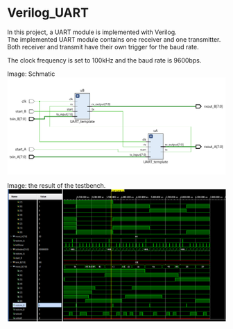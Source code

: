 # Verilog_UART

In this project, a UART module is implemented with Verilog.  
The implemented UART module contains one receiver and one transmitter.  
Both receiver and transmit have their own trigger for the baud rate.

The clock frequency is set to 100kHz and the baud rate is 9600bps.  




Image: Schmatic
![TB result](https://github.com/Codingminyen/Verilog_UART/blob/main/img/img2.PNG)

Image:  the result of the testbench.  
![TB result](https://github.com/Codingminyen/Verilog_UART/blob/main/img/img1.PNG)

